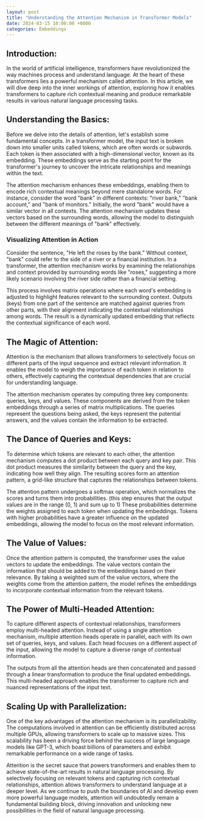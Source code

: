 ```yaml
---
layout: post
title: "Understanding the Attention Mechanism in Transformer Models"
date: 2024-03-15 10:00:00 +0000
categories: Embeddings
---
```


## Introduction:
In the world of artificial intelligence, transformers have revolutionized the way machines process and understand language. At the heart of these transformers lies a powerful mechanism called attention. In this article, we will dive deep into the inner workings of attention, exploring how it enables transformers to capture rich contextual meaning and produce remarkable results in various natural language processing tasks.

## Understanding the Basics:
Before we delve into the details of attention, let's establish some fundamental concepts. In a transformer model, the input text is broken down into smaller units called tokens, which are often words or subwords. Each token is then associated with a high-dimensional vector, known as its embedding. These embeddings serve as the starting point for the transformer's journey to uncover the intricate relationships and meanings within the text.

The attention mechanism enhances these embeddings, enabling them to encode rich contextual meanings beyond mere standalone words. For instance, consider the word "bank" in different contexts: "river bank," "bank account," and "bank of monitors." Initially, the word "bank" would have a similar vector in all contexts. The attention mechanism updates these vectors based on the surrounding words, allowing the model to distinguish between the different meanings of "bank" effectively.

### Visualizing Attention in Action
Consider the sentence, "He left the roses by the bank." Without context, "bank" could refer to the side of a river or a financial institution. In a transformer, the attention mechanism works by examining the relationships and context provided by surrounding words like "roses," suggesting a more likely scenario involving the river side rather than a financial setting.

This process involves matrix operations where each word's embedding is adjusted to highlight features relevant to the surrounding context. Outputs (keys) from one part of the sentence are matched against queries from other parts, with their alignment indicating the contextual relationships among words. The result is a dynamically updated embedding that reflects the contextual significance of each word.

## The Magic of Attention:
Attention is the mechanism that allows transformers to selectively focus on different parts of the input sequence and extract relevant information. It enables the model to weigh the importance of each token in relation to others, effectively capturing the contextual dependencies that are crucial for understanding language.

The attention mechanism operates by computing three key components: queries, keys, and values. These components are derived from the token embeddings through a series of matrix multiplications. The queries represent the questions being asked, the keys represent the potential answers, and the values contain the information to be extracted.

## The Dance of Queries and Keys:
To determine which tokens are relevant to each other, the attention mechanism computes a dot product between each query and key pair. This dot product measures the similarity between the query and the key, indicating how well they align. The resulting scores form an attention pattern, a grid-like structure that captures the relationships between tokens.

The attention pattern undergoes a softmax operation, which normalizes the scores and turns them into probabilities. 
(this step ensures that the output values are in the range (0, 1) and sum up to 1)
These probabilities determine the weights assigned to each token when updating the embeddings. Tokens with higher probabilities have a greater influence on the updated embeddings, allowing the model to focus on the most relevant information.

## The Value of Values:
Once the attention pattern is computed, the transformer uses the value vectors to update the embeddings. The value vectors contain the information that should be added to the embeddings based on their relevance. By taking a weighted sum of the value vectors, where the weights come from the attention pattern, the model refines the embeddings to incorporate contextual information from the relevant tokens.

## The Power of Multi-Headed Attention:
To capture different aspects of contextual relationships, transformers employ multi-headed attention. Instead of using a single attention mechanism, multiple attention heads operate in parallel, each with its own set of queries, keys, and values. Each head focuses on a different aspect of the input, allowing the model to capture a diverse range of contextual information.

The outputs from all the attention heads are then concatenated and passed through a linear transformation to produce the final updated embeddings. This multi-headed approach enables the transformer to capture rich and nuanced representations of the input text.

## Scaling Up with Parallelization:
One of the key advantages of the attention mechanism is its parallelizability. The computations involved in attention can be efficiently distributed across multiple GPUs, allowing transformers to scale up to massive sizes. This scalability has been a driving force behind the success of large language models like GPT-3, which boast billions of parameters and exhibit remarkable performance on a wide range of tasks.


Attention is the secret sauce that powers transformers and enables them to achieve state-of-the-art results in natural language processing. By selectively focusing on relevant tokens and capturing rich contextual relationships, attention allows transformers to understand language at a deeper level. As we continue to push the boundaries of AI and develop even more powerful language models, attention will undoubtedly remain a fundamental building block, driving innovation and unlocking new possibilities in the field of natural language processing.
